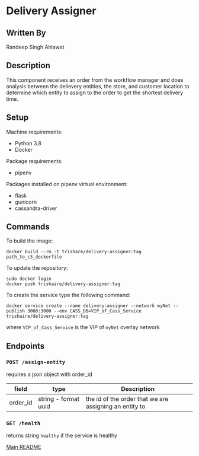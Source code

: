 # Delivery Assigner

## Written By
Randeep Singh Ahlawat

## Description
This component receives an order from the workflow manager and does analysis between the delievery entities, the store, and customer location to determine which entity to assign to the order to get the shortest delivery time.

## Setup
Machine requirements:
* Python 3.8
* Docker

Package requirements:
* pipenv

Packages installed on pipenv virtual environment:
* flask
* gunicorn
* cassandra-driver

## Commands
To build the image:

```
docker build --rm -t trishare/delivery-assigner:tag path_to_c3_dockerfile
```
To update the repository:
```
sudo docker login
docker push trishaire/delivery-assigner:tag
```
To create the service type the following command:
```
docker service create --name delivery-assigner --network myNet --publish 3000:3000 --env CASS_DB=VIP_of_Cass_Service trishaire/delivery-assigner:tag
```
where `VIP_of_Cass_Service` is the VIP of `myNet` overlay network

## Endpoints

### `POST /assign-entity`

requires a json object with order_id

| field | type | Description |
|-------|------|-------------|
| order_id |string - format uuid|the id of the order that we are assigning an entity to|

### `GET /health`
returns string `healthy` if the service is healthy

[Main README](https://github.com/CPVazquez/CS6343)